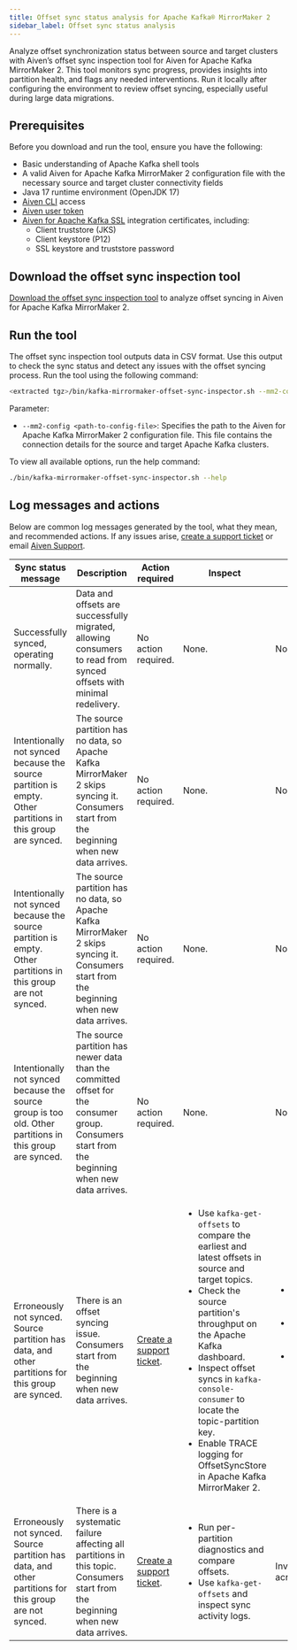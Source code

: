 ```yaml
---
title: Offset sync status analysis for Apache Kafka® MirrorMaker 2
sidebar_label: Offset sync status analysis
---
```


Analyze offset synchronization status between source and target clusters with Aiven’s offset sync inspection tool for Aiven for Apache Kafka MirrorMaker 2.
This tool monitors sync progress, provides insights into partition health, and flags
any needed interventions. Run it locally after configuring the environment to review
offset syncing, especially useful during large data migrations.

## Prerequisites

Before you download and run the tool, ensure you have the following:

- Basic understanding of Apache Kafka shell tools
- A valid Aiven for Apache Kafka MirrorMaker 2 configuration file with the necessary source and
  target cluster connectivity fields
- Java 17 runtime environment (OpenJDK 17)
- [Aiven CLI](/docs/tools/cli) access
- [Aiven user token](/docs/tools/cli/user/user-access-token#avn-user-access-token-create)
- [Aiven for Apache Kafka SSL](/docs/products/kafka/howto/keystore-truststore)
  integration certificates, including:
  - Client truststore (JKS)
  - Client keystore (P12)
  - SSL keystore and truststore password

## Download the offset sync inspection tool

[Download the offset sync inspection tool](https://github.com/aiven/kafka/releases/tag/mm2-offset-sync-inspector-0.1)
to analyze offset syncing in Aiven for Apache Kafka MirrorMaker 2.

## Run the tool

The offset sync inspection tool outputs data in CSV format. Use this output to check
the sync status and detect any issues with the offset syncing process.
Run the tool using the following command:

```bash
<extracted tgz>/bin/kafka-mirrormaker-offset-sync-inspector.sh --mm2-config <path-to-config-file>
```

Parameter:

- `--mm2-config <path-to-config-file>`: Specifies the path to the Aiven for Apache Kafka
  MirrorMaker 2 configuration file. This file contains the connection details for the
  source and target Apache Kafka clusters.

To view all available options, run the help command:

```bash
./bin/kafka-mirrormaker-offset-sync-inspector.sh --help
```

## Log messages and actions

Below are common log messages generated by the tool, what they mean, and recommended
actions. If any issues arise, [create a support ticket](/docs/platform/howto/support) or
email [Aiven Support](mailto:support@aiven.io).

| Sync status message | Description | Action required | Inspect | Analyze |
|---------------------|-------------|-----------------|---------|---------|
| Successfully synced, operating normally. | Data and offsets are successfully migrated, allowing consumers to read from synced offsets with minimal redelivery. | No action required. | None. | None. |
| Intentionally not synced because the source partition is empty. Other partitions in this group are synced. | The source partition has no data, so Apache Kafka MirrorMaker 2 skips syncing it. Consumers start from the beginning when new data arrives. | No action required. | None. | None. |
| Intentionally not synced because the source partition is empty. Other partitions in this group are not synced. | The source partition has no data, so Apache Kafka MirrorMaker 2 skips syncing it. Consumers start from the beginning when new data arrives. | No action required. | None. | None. |
| Intentionally not synced because the source group is too old. Other partitions in this group are synced. | The source partition has newer data than the committed offset for the consumer group. Consumers start from the beginning when new data arrives. | No action required. | None. | None. |
| Erroneously not synced. Source partition has data, and other partitions for this group are synced. | There is an offset syncing issue. Consumers start from the beginning when new data arrives. | [Create a support ticket](/docs/platform/howto/support). | <ul><li>Use `kafka-get-offsets` to compare the earliest and latest offsets in source and target topics.</li><li>Check the source partition's throughput on the Apache Kafka dashboard.</li><li>Inspect offset syncs in `kafka-console-consumer` to locate the topic-partition key.</li><li>Enable TRACE logging for OffsetSyncStore in Apache Kafka MirrorMaker 2.</li></ul> | <ul><li>The partition has little or no data, causing dropped syncs.</li><li>Zero throughput prevents syncs from being generated.</li><li>Verify if MirrorSourceTask isn’t emitting syncs or if MirrorCheckpointTask is expiring them.</li></ul> |
| Erroneously not synced. Source partition has data, and other partitions for this group are not synced. | There is a systematic failure affecting all partitions in this topic. Consumers start from the beginning when new data arrives. | [Create a support ticket](/docs/platform/howto/support). | <ul><li>Run per-partition diagnostics and compare offsets.</li><li>Use `kafka-get-offsets` and inspect sync activity logs.</li></ul> | Investigate sync failures across partitions. |
